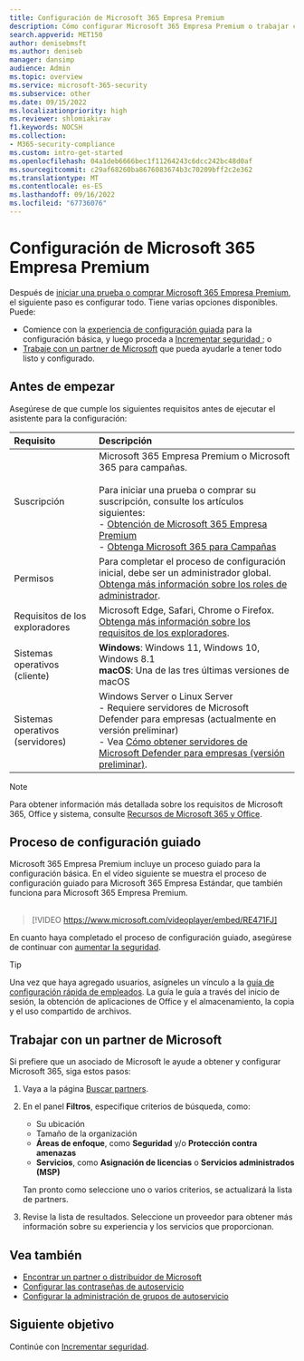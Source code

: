 ```yaml
---
title: Configuración de Microsoft 365 Empresa Premium
description: Cómo configurar Microsoft 365 Empresa Premium o trabajar con un proveedor de soluciones para hacerlo.
search.appverid: MET150
author: denisebmsft
ms.author: deniseb
manager: dansimp
audience: Admin
ms.topic: overview
ms.service: microsoft-365-security
ms.subservice: other
ms.date: 09/15/2022
ms.localizationpriority: high
ms.reviewer: shlomiakirav
f1.keywords: NOCSH
ms.collection:
- M365-security-compliance
ms.custom: intro-get-started
ms.openlocfilehash: 04a1deb6666bec1f11264243c6dcc242bc48d0af
ms.sourcegitcommit: c29af68260ba8676083674b3c70209bff2c2e362
ms.translationtype: MT
ms.contentlocale: es-ES
ms.lasthandoff: 09/16/2022
ms.locfileid: "67736076"
---
```

# <a name="set-up-microsoft-365-business-premium"></a>Configuración de Microsoft 365 Empresa Premium

Después de [iniciar una prueba o comprar Microsoft 365 Empresa Premium](get-microsoft-365-business-premium.md), el siguiente paso es configurar todo. Tiene varias opciones disponibles. Puede:

- Comience con la [experiencia de configuración guiada](m365bp-setup.md#guided-setup-process) para la configuración básica, y luego proceda a [Incrementar seguridad ](m365bp-security-overview.md); o
- [Trabaje con un partner de Microsoft](m365bp-setup.md#work-with-a-microsoft-partner) que pueda ayudarle a tener todo listo y configurado.

## <a name="before-you-begin"></a>Antes de empezar

Asegúrese de que cumple los siguientes requisitos antes de ejecutar el asistente para la configuración:

| Requisito | Descripción |
|:---|:---|
| Suscripción  | Microsoft 365 Empresa Premium o Microsoft 365 para campañas. <br/><br/> Para iniciar una prueba o comprar su suscripción, consulte los artículos siguientes: <br/>- [Obtención de Microsoft 365 Empresa Premium](get-microsoft-365-business-premium.md)<br/>- [Obtenga Microsoft 365 para Campañas](get-microsoft-365-campaigns.md) |
| Permisos  | Para completar el proceso de configuración inicial, debe ser un administrador global. [Obtenga más información sobre los roles de administrador](../admin/add-users/about-admin-roles.md). |
| Requisitos de los exploradores | Microsoft Edge, Safari, Chrome o Firefox. [Obtenga más información sobre los requisitos de los exploradores](https://www.microsoft.com/microsoft-365/microsoft-365-and-office-resources#coreui-heading-uyetipy).  |
| Sistemas operativos (cliente) | **Windows**: Windows 11, Windows 10, Windows 8.1<br/>**macOS**: Una de las tres últimas versiones de macOS 
| Sistemas operativos (servidores) | Windows Server o Linux Server <br/>- Requiere servidores de Microsoft Defender para empresas (actualmente en versión preliminar)<br/>- Vea [Cómo obtener servidores de Microsoft Defender para empresas (versión preliminar)](../security/defender-business/get-defender-business-servers.md).  |

> [!NOTE]
> Para obtener información más detallada sobre los requisitos de Microsoft 365, Office y sistema, consulte [Recursos de Microsoft 365 y Office](https://www.microsoft.com/microsoft-365/microsoft-365-and-office-resources).

## <a name="guided-setup-process"></a>Proceso de configuración guiado

Microsoft 365 Empresa Premium incluye un proceso guiado para la configuración básica. En el vídeo siguiente se muestra el proceso de configuración guiado para Microsoft 365 Empresa Estándar, que también funciona para Microsoft 365 Empresa Premium. <br/><br/>

> [!VIDEO https://www.microsoft.com/videoplayer/embed/RE471FJ]

En cuanto haya completado el proceso de configuración guiado, asegúrese de continuar con [aumentar la seguridad](m365bp-security-overview.md).

> [!TIP]
> Una vez que haya agregado usuarios, asígneles un vínculo a la [guía de configuración rápida de empleados](../admin/setup/employee-quick-setup.md). La guía le guía a través del inicio de sesión, la obtención de aplicaciones de Office y el almacenamiento, la copia y el uso compartido de archivos.


## <a name="work-with-a-microsoft-partner"></a>Trabajar con un partner de Microsoft

Si prefiere que un asociado de Microsoft le ayude a obtener y configurar Microsoft 365, siga estos pasos:

1. Vaya a la página [Buscar partners](https://appsource.microsoft.com/marketplace/partner-dir).

2. En el panel **Filtros**, especifique criterios de búsqueda, como:

   - Su ubicación
   - Tamaño de la organización
   - **Áreas de enfoque**, como **Seguridad** y/o **Protección contra amenazas** 
   - **Servicios**, como **Asignación de licencias** o **Servicios administrados (MSP)**

   Tan pronto como seleccione uno o varios criterios, se actualizará la lista de partners.

3. Revise la lista de resultados. Seleccione un proveedor para obtener más información sobre su experiencia y los servicios que proporcionan.

## <a name="see-also"></a>Vea también

- [Encontrar un partner o distribuidor de Microsoft](../admin/manage/find-your-partner-or-reseller.md)
- [Configurar las contraseñas de autoservicio](../admin/add-users/let-users-reset-passwords.md)
- [Configurar la administración de grupos de autoservicio](/azure/active-directory/enterprise-users/groups-self-service-management)

## <a name="next-objective"></a>Siguiente objetivo

Continúe con [Incrementar seguridad](m365bp-security-overview.md).
